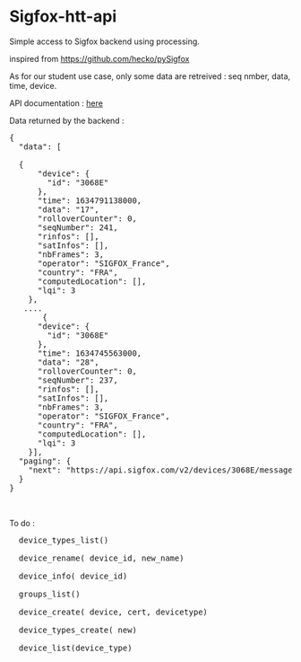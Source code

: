 # Sigfox-htt-api

Simple access to Sigfox backend using processing.

inspired from https://github.com/hecko/pySigfox

As for our student use case, only some data are retreived : seq nmber, data, time, device.

API documentation : [here](https://support.sigfox.com/apidocs)

Data returned by the backend :
<pre>
{
  "data": [
  
  {
      "device": {
        "id": "3068E"
      },
      "time": 1634791138000,
      "data": "17",
      "rolloverCounter": 0,
      "seqNumber": 241,
      "rinfos": [],
      "satInfos": [],
      "nbFrames": 3,
      "operator": "SIGFOX_France",
      "country": "FRA",
      "computedLocation": [],
      "lqi": 3
    },
   ....
       {
      "device": {
        "id": "3068E"
      },
      "time": 1634745563000,
      "data": "28",
      "rolloverCounter": 0,
      "seqNumber": 237,
      "rinfos": [],
      "satInfos": [],
      "nbFrames": 3,
      "operator": "SIGFOX_France",
      "country": "FRA",
      "computedLocation": [],
      "lqi": 3
    }],
  "paging": {
    "next": "https://api.sigfox.com/v2/devices/3068E/messages?limit=100&before=1634045666000"
  }
}
 

</pre>

To do : 
<pre>
  device_types_list()

  device_rename( device_id, new_name)

  device_info( device_id)

  groups_list()

  device_create( device, cert, devicetype)

  device_types_create( new)

  device_list(device_type)

</pre>
